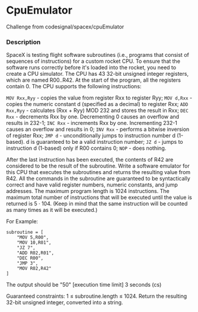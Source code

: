 # CpuEmulator

Challenge from codesignal/spacex/cpuEmulator

### Description

SpaceX is testing flight software subroutines (i.e., programs that consist of sequences of instructions) for a custom rocket CPU. To ensure that the software runs correctly before it's loaded into the rocket, you need to create a CPU simulator.
The CPU has 43 32-bit unsigned integer registers, which are named R00..R42. At the start of the program, all the registers contain 0. The CPU supports the following instructions:

`MOV Rxx,Ryy` - copies the value from register Rxx to register Ryy;
`MOV d,Rxx` - copies the numeric constant d (specified as a decimal) to register Rxx;
`ADD Rxx,Ryy` - calculates (Rxx + Ryy) MOD 232 and stores the result in Rxx;
`DEC Rxx` - decrements Rxx by one. Decrementing 0 causes an overflow and results in 232-1;
`INC Rxx` - increments Rxx by one. Incrementing 232-1 causes an overflow and results in 0;
`INV Rxx` - performs a bitwise inversion of register Rxx;
`JMP d` - unconditionally jumps to instruction number d (1-based). d is guaranteed to be a valid instruction number;
`JZ d` - jumps to instruction d (1-based) only if R00 contains 0;
`NOP` - does nothing.

After the last instruction has been executed, the contents of R42 are considered to be the result of the subroutine.
Write a software emulator for this CPU that executes the subroutines and returns the resulting value from R42.
All the commands in the subroutine are guaranteed to be syntactically correct and have valid register numbers, numeric constants, and jump addresses. The maximum program length is 1024 instructions. The maximum total number of instructions that will be executed until the value is returned is 5 · 104. (Keep in mind that the same instruction will be counted as many times as it will be executed.)

For Example:

```
subroutine = [
	"MOV 5,R00",
	"MOV 10,R01",
	"JZ 7",
	"ADD R02,R01",
	"DEC R00",
	"JMP 3",
	"MOV R02,R42"
]
```

The output should be "50"
[execution time limit] 3 seconds (cs)

Guaranteed constraints: 1 ≤ subroutine.length ≤ 1024.
Return the resulting 32-bit unsigned integer, converted into a string.
